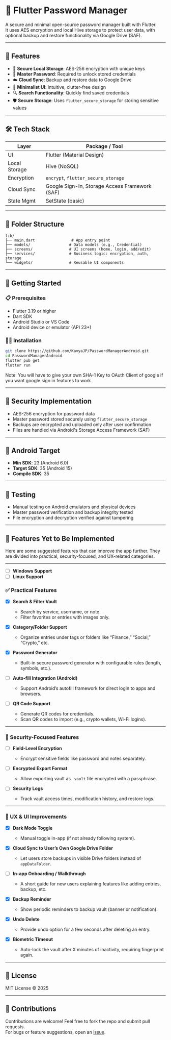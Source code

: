 # 🔐 Flutter Password Manager

A secure and minimal open-source password manager built with Flutter.  
It uses AES encryption and local Hive storage to protect user data, with optional backup and restore functionality via Google Drive (SAF).

---

## 📲 Features

- 🔐 **Secure Local Storage**: AES-256 encryption with unique keys
- 🔑 **Master Password**: Required to unlock stored credentials
- ☁️ **Cloud Sync**: Backup and restore data to Google Drive
- 🧠 **Minimalist UI**: Intuitive, clutter-free design
- 🔍 **Search Functionality**: Quickly find saved credentials
- 🛡️ **Secure Storage**: Uses `flutter_secure_storage` for storing sensitive values

---

## 🛠️ Tech Stack

| Layer        | Package / Tool                                             |
| ------------ | ---------------------------------------------------------- |
| UI           | Flutter (Material Design)                                  |
| Local Storage| Hive (NoSQL)                                               |
| Encryption   | `encrypt`, `flutter_secure_storage`                        |
| Cloud Sync   | Google Sign-In, Storage Access Framework (SAF)             |
| State Mgmt   | SetState (basic)                                           |

---

## 📂 Folder Structure

```
lib/
├── main.dart                # App entry point
├── models/                 # Data models (e.g., Credential)
├── screens/                # UI screens (home, login, add/edit)
├── services/               # Business logic: encryption, auth, storage
└── widgets/                # Reusable UI components
```

---

## 🚀 Getting Started

### 📋 Prerequisites

- Flutter 3.19 or higher
- Dart SDK
- Android Studio or VS Code
- Android device or emulator (API 23+)

### 🧑‍💻 Installation

```bash
git clone https://github.com/KavyaJP/PasswordManagerAndroid.git
cd PasswordManagerAndroid
flutter pub get
flutter run
```

Note: You will have to give your own SHA-1 Key to OAuth Client of google if you want google sign in features to work

---

## 🔐 Security Implementation

- AES-256 encryption for password data
- Master password stored securely using `flutter_secure_storage`
- Backups are encrypted and uploaded only after user confirmation
- Files are handled via Android's Storage Access Framework (SAF)

---

## 📱 Android Target

- **Min SDK**: 23 (Android 6.0)
- **Target SDK**: 35 (Android 15)
- **Compile SDK**: 35

---

## 🧪 Testing

- Manual testing on Android emulators and physical devices
- Master password verification and backup integrity tested
- File encryption and decryption verified against tampering

---

## 🔧 Features Yet to Be Implemented

Here are some suggested features that can improve the app further. They are divided into practical, security-focused, and UX-related categories.

---

- [ ] **Windows Support**
- [ ] **Linux Support**

### ✅ Practical Features

- [x] **Search & Filter Vault**
   - Search by service, username, or note.
   - Filter favorites or entries with images only.

- [x] **Category/Folder Support**
   - Organize entries under tags or folders like “Finance,” “Social,” “Crypto,” etc.

- [x] **Password Generator**
   - Built-in secure password generator with configurable rules (length, symbols, etc.).

- [ ] **Auto-fill Integration (Android)**
   - Support Android’s autofill framework for direct login to apps and browsers.

- [ ] **QR Code Support**
   - Generate QR codes for credentials.
   - Scan QR codes to import (e.g., crypto wallets, Wi-Fi logins).

---

### 🔐 Security-Focused Features

- [ ] **Field-Level Encryption**
   - Encrypt sensitive fields like password and notes separately.

- [ ] **Encrypted Export Format**
   - Allow exporting vault as `.vault` file encrypted with a passphrase.

- [ ] **Security Logs**
   - Track vault access times, modification history, and restore logs.

---

### 🌟 UX & UI Improvements

- [x] **Dark Mode Toggle**
   - Manual toggle in-app (if not already following system).

- [x] **Cloud Sync to User’s Own Google Drive Folder**
   - Let users store backups in visible Drive folders instead of `appDataFolder`.

- [ ] **In-app Onboarding / Walkthrough**
   - A short guide for new users explaining features like adding entries, backup, etc.

- [x] **Backup Reminder**
   - Show periodic reminders to backup vault (banner or notification).

- [x] **Undo Delete**
   - Provide undo option for a few seconds after deleting an entry.

- [x] **Biometric Timeout**
   - Auto-lock the vault after X minutes of inactivity, requiring fingerprint again.

---

## 📜 License

MIT License © 2025

---

## 🙌 Contributions

Contributions are welcome! Feel free to fork the repo and submit pull requests.  
For bugs or feature suggestions, open an [issue](https://github.com/KavyaJP/PasswordManagerAndroid/issues).